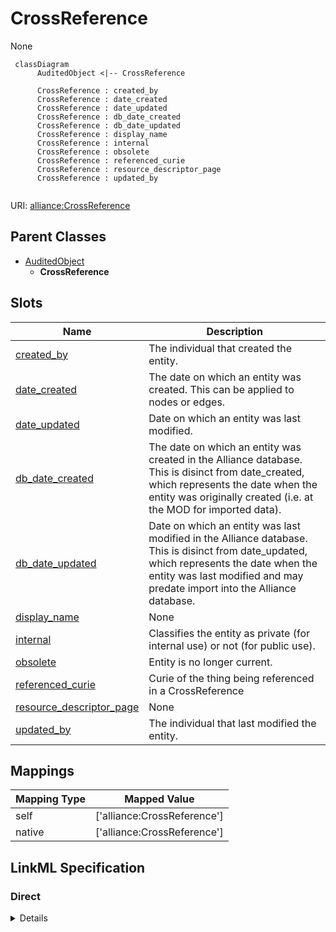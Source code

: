 # CrossReference

None


```mermaid
 classDiagram
      AuditedObject <|-- CrossReference
      
      CrossReference : created_by
      CrossReference : date_created
      CrossReference : date_updated
      CrossReference : db_date_created
      CrossReference : db_date_updated
      CrossReference : display_name
      CrossReference : internal
      CrossReference : obsolete
      CrossReference : referenced_curie
      CrossReference : resource_descriptor_page
      CrossReference : updated_by
      

```



URI: [alliance:CrossReference](http://alliancegenome.org/CrossReference)


## Parent Classes

* [AuditedObject](AuditedObject.md)
    * **CrossReference**




<!-- no inheritance hierarchy -->


## Slots

| Name | Description  |
| ---  | ---  |
| [created_by](created_by.md) | The individual that created the entity. |
| [date_created](date_created.md) | The date on which an entity was created. This can be applied to nodes or edges. |
| [date_updated](date_updated.md) | Date on which an entity was last modified. |
| [db_date_created](db_date_created.md) | The date on which an entity was created in the Alliance database.  This is disinct from date_created, which represents the date when the entity was originally created (i.e. at the MOD for imported data). |
| [db_date_updated](db_date_updated.md) | Date on which an entity was last modified in the Alliance database.  This is disinct from date_updated, which represents the date when the entity was last modified and may predate import into the Alliance database. |
| [display_name](display_name.md) | None |
| [internal](internal.md) | Classifies the entity as private (for internal use) or not (for public use). |
| [obsolete](obsolete.md) | Entity is no longer current. |
| [referenced_curie](referenced_curie.md) | Curie of the thing being referenced in a CrossReference |
| [resource_descriptor_page](resource_descriptor_page.md) | None |
| [updated_by](updated_by.md) | The individual that last modified the entity. |


## Mappings

| Mapping Type | Mapped Value |
| ---  | ---  |
| self | ['alliance:CrossReference'] |
| native | ['alliance:CrossReference'] |




## LinkML Specification

<!-- TODO: investigate https://stackoverflow.com/questions/37606292/how-to-create-tabbed-code-blocks-in-mkdocs-or-sphinx -->

### Direct

<details>
```yaml
name: CrossReference
from_schema: https://github.com/alliance-genome/agr_curation_schema/core.yaml
is_a: AuditedObject
slots:
- referenced_curie
- resource_descriptor_page
- display_name

```
</details>

### Induced

<details>
```yaml
name: CrossReference
from_schema: https://github.com/alliance-genome/agr_curation_schema/core.yaml
is_a: AuditedObject
attributes:
  referenced_curie:
    name: referenced_curie
    description: Curie of the thing being referenced in a CrossReference
    from_schema: https://github.com/alliance-genome/agr_curation_schema/core.yaml
    alias: referenced_curie
    owner: CrossReference
    domain_of:
    - CrossReference
    - CrossReferenceDTO
    range: uriorcurie
    required: true
  resource_descriptor_page:
    name: resource_descriptor_page
    from_schema: https://github.com/alliance-genome/agr_curation_schema/core.yaml
    domain: CrossReference
    alias: resource_descriptor_page
    owner: CrossReference
    domain_of:
    - CrossReference
    range: ResourceDescriptorPage
  display_name:
    name: display_name
    from_schema: https://github.com/alliance-genome/agr_curation_schema/core.yaml
    multivalued: false
    alias: display_name
    owner: CrossReference
    domain_of:
    - CrossReference
    - CrossReferenceDTO
    range: string
    required: true
  created_by:
    name: created_by
    description: The individual that created the entity.
    from_schema: https://github.com/alliance-genome/agr_curation_schema/core.yaml
    domain: AuditedObject
    multivalued: false
    alias: created_by
    owner: CrossReference
    domain_of:
    - AuditedObject
    range: Person
  date_created:
    name: date_created
    description: The date on which an entity was created. This can be applied to nodes
      or edges.
    from_schema: https://github.com/alliance-genome/agr_curation_schema/core.yaml
    aliases:
    - creation_date
    exact_mappings:
    - dct:createdOn
    - WIKIDATA_PROPERTY:P577
    alias: date_created
    owner: CrossReference
    domain_of:
    - AuditedObject
    - AuditedObjectDTO
    range: datetime
  updated_by:
    name: updated_by
    description: The individual that last modified the entity.
    from_schema: https://github.com/alliance-genome/agr_curation_schema/core.yaml
    domain: AuditedObject
    multivalued: false
    alias: updated_by
    owner: CrossReference
    domain_of:
    - AuditedObject
    range: Person
  date_updated:
    name: date_updated
    description: Date on which an entity was last modified.
    from_schema: https://github.com/alliance-genome/agr_curation_schema/core.yaml
    aliases:
    - date_last_modified
    alias: date_updated
    owner: CrossReference
    domain_of:
    - AuditedObject
    - AuditedObjectDTO
    range: datetime
  db_date_created:
    name: db_date_created
    description: The date on which an entity was created in the Alliance database.  This
      is disinct from date_created, which represents the date when the entity was
      originally created (i.e. at the MOD for imported data).
    from_schema: https://github.com/alliance-genome/agr_curation_schema/core.yaml
    alias: db_date_created
    owner: CrossReference
    domain_of:
    - AuditedObject
    - AuditedObjectDTO
    range: datetime
  db_date_updated:
    name: db_date_updated
    description: Date on which an entity was last modified in the Alliance database.  This
      is disinct from date_updated, which represents the date when the entity was
      last modified and may predate import into the Alliance database.
    from_schema: https://github.com/alliance-genome/agr_curation_schema/core.yaml
    alias: db_date_updated
    owner: CrossReference
    domain_of:
    - AuditedObject
    - AuditedObjectDTO
    range: datetime
  internal:
    name: internal
    description: Classifies the entity as private (for internal use) or not (for public
      use).
    notes:
    - Default value is true.
    from_schema: https://github.com/alliance-genome/agr_curation_schema/core.yaml
    alias: internal
    owner: CrossReference
    domain_of:
    - AuditedObject
    - AuditedObjectDTO
    range: boolean
    required: true
  obsolete:
    name: obsolete
    description: Entity is no longer current.
    notes:
    - Obsolete entities are preserved in the database for posterity but should not
      be publicly displayed.
    from_schema: https://github.com/alliance-genome/agr_curation_schema/core.yaml
    alias: obsolete
    owner: CrossReference
    domain_of:
    - AuditedObject
    - AuditedObjectDTO
    range: boolean

```
</details>